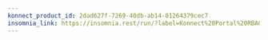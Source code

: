 ```yaml
---
konnect_product_id: 2dad627f-7269-40db-ab14-01264379cec7
insomnia_link: https://insomnia.rest/run/?label=Konnect%20Portal%20RBAC&uri=https%3A%2F%2Fraw.githubusercontent.com%2FKong%2Fdocs.konghq.com%2Fmain%2Fapi-specs%2FKonnect%2Fv2%2Fyaml%2Fportal-rbac.yaml
---
```

